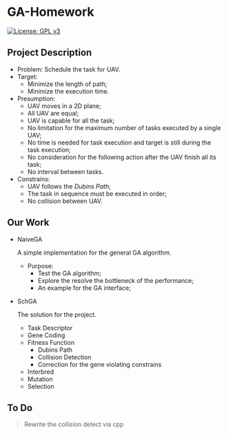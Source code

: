 # GA-Homework
[![License: GPL v3](https://img.shields.io/badge/License-GPLv3-blue.svg)](https://www.gnu.org/licenses/gpl-3.0)

## Project Description
- Problem:
  Schedule the task for UAV.
- Target:
  - Minimize the length of path;
  - Minimize the execution time.
- Presumption:
  - UAV moves in a 2D plane;
  - All UAV are equal;
  - UAV is capable for all the task;
  - No limitation for the maximum number of tasks executed by a single UAV;
  - No time is needed for task execution and target is still during the task execution;
  - No consideration for the following action after the UAV finish all its task;
  - No interval between tasks.
- Constrains:
  - UAV follows the *Dubins Path*;
  - The task in sequence must be executed in order;
  - No collision between UAV.

## Our Work
- NaiveGA
  
  A simple implementation for the general GA algorithm.
  - Purpose:
    - Test the GA algorithm;
    - Explore the resolve the bottleneck of the performance;
    - An example for the GA interface;
- SchGA

  The solution for the project.
  - Task Descriptor
  - Gene Coding
  - Fitness Function
    - Dubins Path
    - Collision Detection
    - Correction for the gene violating constrains
  - Interbred
  - Mutation
  - Selection

## To Do
> Rewrite the collision detect via cpp
